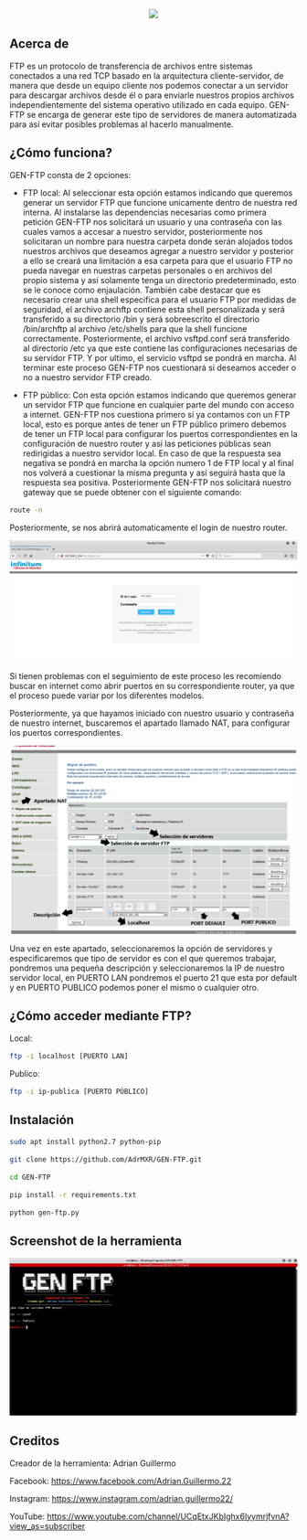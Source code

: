 <p align="center"><img src="https://byteweb.es/storage/elementor/thumbs/Como-funciona-el-protocolo-FTP-o1h0xe4trsdyfwb8sagoops4lvsx8yg8ujzuatpjxc.png" /></p>

## Acerca de
FTP es un protocolo de transferencia de archivos entre sistemas conectados a una red TCP basado en la arquitectura cliente-servidor, de manera que desde un equipo cliente nos podemos conectar a un servidor para descargar archivos desde él o para enviarle nuestros propios archivos independientemente del sistema operativo utilizado en cada equipo. GEN-FTP se encarga de generar este tipo de servidores de manera automatizada para así evitar posibles problemas al hacerlo manualmente. 

## ¿Cómo funciona?
GEN-FTP consta de 2 opciones:

* FTP local: Al seleccionar esta opción estamos indicando que queremos generar un servidor FTP que funcione unicamente dentro de nuestra red interna. Al instalarse las dependencias necesarias como primera petición GEN-FTP nos solicitará un usuario y una contraseña con las cuales vamos a accesar a nuestro servidor, posteriormente nos solicitaran un nombre para nuestra carpeta donde serán alojados todos nuestros archivos que deseamos agregar a nuestro servidor y posterior a ello se creará una limitación a esa carpeta para que el usuario FTP no pueda navegar en nuestras carpetas personales o en archivos del propio sistema y así solamente tenga un directorio predeterminado, esto se le conoce como enjaulación. También cabe destacar que es necesario crear una shell especifica para el usuario FTP por medidas de seguridad, el archivo archftp contiene esta shell personalizada y será transferido a su directorio /bin y será sobreescrito el directorio /bin/archftp al archivo /etc/shells para que la shell funcione correctamente. Posteriormente, el archivo vsftpd.conf será transferido al directorio /etc ya que este contiene las configuraciones necesarias de su servidor FTP. Y por ultimo, el servicio vsftpd se pondrá en marcha. Al terminar este proceso GEN-FTP nos cuestionará si deseamos acceder o no a nuestro servidor FTP creado.

* FTP público: Con esta opción estamos indicando que queremos generar un servidor FTP que funcione en cualquier parte del mundo con acceso a internet. GEN-FTP nos cuestiona primero si ya contamos con un FTP local, esto es porque antes de tener un FTP público primero debemos de tener un FTP local para configurar los puertos correspondientes en la configuración de nuestro router y así las peticiones públicas sean redirigidas a nuestro servidor local. En caso de que la respuesta sea negativa se pondrá en marcha la opción numero 1 de FTP local y al final nos volverá a cuestionar la misma pregunta y así seguirá hasta que la respuesta sea positiva. Posteriormente GEN-FTP nos solicitará nuestro gateway que se puede obtener con el siguiente comando:
```bash
route -n 
```
Posteriormente, se nos abrirá automaticamente el login de nuestro router. 
<p align="center"><img src="https://github.com/AdrMXR/GEN-FTP/blob/master/screenshot-1.png" /></p>
Si tienen problemas con el seguimiento de este proceso les recomiendo buscar en internet como abrir puertos en su correspondiente router, ya que el proceso puede variar por los diferentes modelos. 

Posteriormente, ya que hayamos iniciado con nuestro usuario y contraseña de nuestro internet, buscaremos el apartado llamado NAT, para configurar los puertos correspondientes. 

<p align="center"><img src="https://github.com/AdrMXR/GEN-FTP/blob/master/screenshot-2.png" /></p>

Una vez en este apartado, seleccionaremos la opción de servidores y especificaremos que tipo de servidor es con el que queremos trabajar, pondremos una pequeña descripción y seleccionaremos la IP de nuestro servidor local, en PUERTO LAN pondremos el puerto 21 que esta por default y en PUERTO PUBLICO podemos poner el mismo o cualquier otro. 

## ¿Cómo acceder mediante FTP?

Local:
```bash
ftp -i localhost [PUERTO LAN]  
```
Publico:
```bash
ftp -i ip-publica [PUERTO PÚBLICO]
```

## Instalación 
```bash
sudo apt install python2.7 python-pip  
```
```bash
git clone https://github.com/AdrMXR/GEN-FTP.git
```
```bash
cd GEN-FTP 
```
```bash
pip install -r requirements.txt 
```
```bash
python gen-ftp.py 
```

## Screenshot de la herramienta
<p align="center"><img src="https://github.com/AdrMXR/GEN-FTP/blob/master/screenshot-3.png" /></p>

## Creditos
Creador de la herramienta: Adrian Guillermo

Facebook: https://www.facebook.com/Adrian.Guillermo.22

Instagram: https://www.instagram.com/adrian.guillermo22/

YouTube: https://www.youtube.com/channel/UCqEtxJKbIghx6lyymrjfvnA?view_as=subscriber


